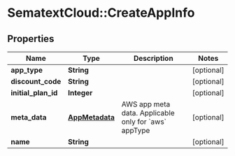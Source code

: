 # SematextCloud::CreateAppInfo

## Properties
Name | Type | Description | Notes
------------ | ------------- | ------------- | -------------
**app_type** | **String** |  | [optional]
**discount_code** | **String** |  | [optional]
**initial_plan_id** | **Integer** |  | [optional]
**meta_data** | [**AppMetadata**](AppMetadata.md) | AWS app meta data. Applicable only for &#x60;aws&#x60; appType | [optional]
**name** | **String** |  | [optional]
